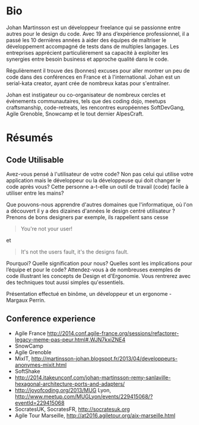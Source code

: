 # Bio

Johan Martinsson est un développeur freelance qui se passionne entre autres pour le design du code. Avec 19 ans d’expérience professionnel, il a passé les 10 dernières années à aider des équipes de maîtriser le développement accompagné de tests dans de multiples langages. Les entreprises apprécient particulièrement sa capacité à exploiter les synergies entre besoin business et approche qualité dans le code.

Régulièrement il trouve des (bonnes) excuses pour aller montrer un peu de code dans des conférences en France et à l'international. Johan est un serial-kata creator, ayant crée de nombreux katas pour s'entraîner.

Johan est instigateur ou co-organisateur de nombreux cercles et évènements communautaires, tels que des coding dojo, meetups craftsmanship, code-retreats, les rencontres européennes SoftDevGang, Agile Grenoble, Snowcamp et le tout dernier AlpesCraft. 

# Résumés

## Code Utilisable

Avez-vous pensé à l'utilisateur de votre code? Non pas celui qui utilise votre 
application mais le développeur ou la développeuse qui doit changer le code après vous? 
Cette personne a-t-elle un outil de travail (code) facile à utiliser entre les mains?

Que pouvons-nous apprendre d'autres domaines que l'informatique, où l'on a découvert 
il y a des dizaines d'années le design centré utilisateur ? Prenons de bons designers
par exemple, ils rappellent sans cesse 

> You're not your user!

et

> It's not the users fault, it's the designs fault. 

Pourquoi? Quelle signification pour nous? Quelles sont les implications pour l’équipe et pour le code? 
Attendez-vous à de nombreuses exemples de code illustrant les concepts de Design et d'Ergonomie. Vous
rentrerez avec des techniques tout aussi simples qu'essentiels.

Présentation effectué en binôme, un développeur et un ergonome - Margaux Perrin.


## Conference experience
* Agile France http://2014.conf.agile-france.org/sessions/refactorer-legacy-meme-pas-peur.html#.WJN7kxiZNE4
* SnowCamp
* Agile Grenoble 
* MixIT, http://martinsson-johan.blogspot.fr/2013/04/developpeurs-anonymes-mixit.html 
* SoftShake
* http://2014.itakeunconf.com/johan-martinsson-remy-sanlaville-hexagonal-architecture-ports-and-adapters/ 
* http://joyofcoding.org/2013/MUG Lyon, http://www.meetup.com/MUGLyon/events/229415068/?eventId=229415068 
* SocratesUK, SocratesFR, http://socratesuk.org 
* Agile Tour Marseille, http://at2016.agiletour.org/aix-marseille.html
 
 
